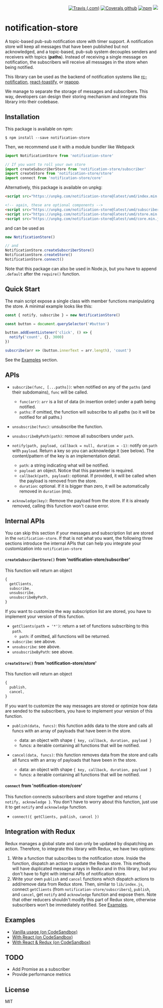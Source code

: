 <p align="right">
  <a href="https://travis-ci.com/IanChen83/notification-store"><img src="https://img.shields.io/travis/com/IanChen83/notification-store.svg?style=flat-square" alt="Travis (.com)" /></a>
  <a href="https://coveralls.io/github/IanChen83/notification-store"><img src="https://img.shields.io/coveralls/github/IanChen83/notification-store.svg?style=flat-square" alt="Coverals github" /></a>
  <a href="https://npmjs.com/package/notification-store"><img src="https://img.shields.io/npm/v/notification-store.svg?style=flat-square" alt="npm" /></a>
  <a href="https://npmjs.com/package/notification-store"><img src="https://img.shields.io/bundlephobia/min/notification-store.svg?style=flat-square" /></a>
</p>

# notification-store

A topic-based pub-sub notification store with timer support. A notification
store will keep all messages that have been published but not acknowledged,
and a topic-based, pub-sub system decouples senders and receivers with topics
(**paths**). Instead of receiving a single message on notification, the
subscribers will receive all messages in the store when being notified.

This library can be used as the backend of notification systems like [rc-notification](https://github.com/react-component/notification),
[react-toastify](https://www.npmjs.com/package/react-toastify), or [reapop](https://github.com/LouisBarranqueiro/reapop).

We manage to separate the storage of messages and subscribers. This way,
developers can design their storing mechanism and integrate this library
into their codebase.

## Installation

This package is available on npm:

```shell
$ npm install --save notification-store
```

Then, we recommend use it with a module bundler like Webpack

```javascript
import NotificationStore from 'notification-store'

// If you want to roll your own store
import createSubscriberStore from 'notification-store/subscriber'
import createStore from 'notification-store/store'
import connect from 'notification-store/core'
```

Alternatively, this package is available on unpkg:

```html
<script src="https://unpkg.com/notification-store@latest/umd/index.min.js"></script>

<!-- again, these are optional components -->
<script src="https://unpkg.com/notification-store@latest/umd/subscriber.min.js"></script>
<script src="https://unpkg.com/notification-store@latest/umd/store.min.js"></script>
<script src="https://unpkg.com/notification-store@latest/umd/core.min.js"></script>
```

and can be used as

```javascript
new NotificationStore()

// and
NotificationStore.createSubscriberStore()
NotificationStore.createStore()
NotificationStore.connect()
```

Note that this package can also be used in Node.js, but you have to append
`.default` after the `require()` function.

## Quick Start

The main script expose a single class with member functions manipulating the store. A minimal example looks like this:

```javascript
const { notify, subscribe } = new NotificationStore()

const button = document.querySelector('#button')

button.addEventListener('click', () => {
  notify('count', {}, 3000)
})

subscribe(arr => (button.innerText = arr.length), 'count')
```

See the [Examples](#Examples) section.

## APIs

- `subscribe(func, [...paths])`:
  when notified on any of the `paths` (and their subdomains), `func` will
  be called.

  - `func(arr)`:
    `arr` is a list of data (in insertion order) under a path being notified.
  - `paths`: if omitted, the function will subscribe to all paths (so it will
    be notified for all paths.)

- `unsubscribe(func)`:
  unsubscribe the function.

- `unsubscribeByPath(path)`:
  remove all subscribers under `path`.

- `notify(path, payload, callback = null, duration = -1)`:
  notify on `path` with `payload`. Return a key so you can acknowledge it (see
  below). The content/pattern of the key is an implementation detail.

  - `path`: a string indicating what will be notified.
  - `payload`: an object. Notice that this parameter is required.
  - `callback(path, payload)`: optional. If provided, it will be called when
    the payload is removed from the store.
  - `duration`: optional. If it is bigger than zero, it will be automatically
    removed in `duration` (ms).

- `acknowledge(key)`:
  Remove the payload from the store. If it is already removed, calling this
  function won't cause error.

## Internal APIs

You can skip this section if your messages and subscription list are stored in
the `notification-store`. If that is not what you want, the following three
sections introduce the internal APIs that can help you integrate your
customization into `notification-store`

#### `createSubscriberStore()` from 'notification-store/subscriber'

This function will return an object

```javascript
{
  getClients,
  subscribe,
  unsubscribe,
  unsubscribeByPath,
}
```

If you want to customize the way subscription list are stored, you have
to implement your version of this function.

- `getClients(path = '*')`:
  return a set of functions subscribing to this `path`.
  - `path`: if omitted, all functions will be returned.
- `subscribe`: see above.
- `unsubscribe`: see above.
- `unsubscribeByPath`: see above.

#### `createStore()` from 'notification-store/store'

This function will return an object

```javascript
{
  publish,
  cancel,
}
```

If you want to customize the way messages are stored or optimize how data are
sended to the subscribers, you have to implement your version of this function.

- `publish(data, funcs)`:
  this function adds data to the store and calls all funcs with an array of
  payloads that have been in the store.

  - data: an object with shape `{ key, callback, duration, payload }`
  - funcs: a iterable containing all functions that will be notified.

- `cancel(data, funcs)`:
  this function removes data from the store and calls all funcs with an array
  of payloads that have been in the store.
  - data: an object with shape `{ key, callback, duration, payload }`
  - funcs: a iterable containing all functions that will be notified.

#### `connect` from 'notification-store/core'

This function connects subscribers and store together and returns
`{ notify, acknowledge }`. You don't have to worry about this function,
just use it to get `notify` and `acknowledge` function.

- `connect({ getClients, publish, cancel })`

## Integration with Redux

Redux manages a global state and can only be updated by dispatching an action.
Therefore, to integrate this library with Redux, we have two options:

1. Write a function that subscribes to the notification store. Inside
   the function, dispatch an action to update the Redux store. This methods
   will have duplicated message arrays in Redux and in this library, but you
   don't have to fight with internal APIs of notification store.
2. Write your own `publish` and `cancel` functions which dispatch actions to
   add/remove data from Redux store. Then, similar to `lib/index.js`,
   connect `getClients` (from `notification-store/subscribers`), `publish`,
   and `cancel`, get `notify` and `acknowledge` function and expose them. Note
   that other reducers shouldn't modify this part of Redux store, otherwise
   subscribers won't be immediately notified. See [Examples](#Examples).

## Examples

- [Vanilla usage (on CodeSandbox)](https://codesandbox.io/s/3y282o01rm)
- [With React (on CodeSandbox)](https://codesandbox.io/s/3y282o01rm)
- [With React & Redux (on CodeSandbox)](https://codesandbox.io/s/0343rvn8pl)

## TODO

- Add Promise as a subscriber
- Provide performance metrics

## License

MIT
